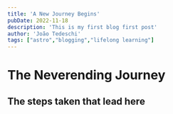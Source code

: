 ```yaml
---
title: 'A New Journey Begins'
pubDate: 2022-11-18
description: 'This is my first blog first post'
author: 'João Tedeschi'
tags: ["astro","blogging","lifelong learning"]
---
```


# The Neverending Journey

## The steps taken that lead here